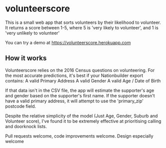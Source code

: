 # volunteerscore
This is a small web app that sorts volunteers by their likelihood to volunteer. It returns a score between 1-5, where 5 is 'very likely to volunteer', and 1 is 'very unlikely to volunteer'

You can try a demo at https://volunteerscore.herokuapp.com

## How it works

Volunteerscore relies on the 2016 Census questions on volunteering. For the most accurate predictions, it's best if your Nationbuilder export contains:
A valid Primary Address
A valid Gender
A valid Age / Date of Birth

If that data isn't in the CSV file, the app will estimate the supporter's age and gender based on the supporter's first name.
If the supporter doesn't have a valid primary address, it will attempt to use the 'primary_zip' postcode field.

Despite the relative simplicity of the model (Just Age, Gender, Suburb and Volunteer score), I've found it to be extremely effective at prioritising calling and doorknock lists.

Pull requests welcome, code improvements welcome. Design especially welcome